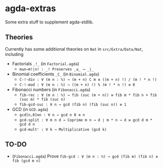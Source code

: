 # agda-extras

Some extra stuff to supplement agda-stdlib.

## Theories

Currently has some additional theories on `Nat` in `src/Extra/Data/Nat`, including
- Factorials `_!_` (in `Factorial.agda`)
  - `m≤n⇒m!∣n! : _! Preserves _≤_ ⟶ _∣_`
- Binomial coefficients `_C_` (in `Binomial.agda`)
  - `C-!-div : ∀ (m n : ℕ) → (m + n) C m ≡ ((m + n) !) / (m ! * n !)`
  - `C-!-mod : ∀ (m n : ℕ) → ((m + n) !) % (m ! * n !) ≡ 0`
- Fibonacci numbers (in `Fibonacci.agda`)
  - `fib-rec : ∀ (m n : ℕ) → fib (suc (m + n)) ≡ fib m * fib n + fib (suc m) * fib (suc n)`
  - `fib-gcd-suc : ∀ n → gcd (fib n) (fib (suc n)) ≡ 1`
- GCD (in `GCD.agda`)
  - `gcd[n,0]≡n : ∀ n → gcd n 0 ≡ n`
  - `gcd-split : ∀ m n d → Coprime m n → d ∣ m * n → d ≡ gcd d m * gcd d n`
  - `gcd-multʳ : ∀ k → Multiplicative (gcd k)`

## TO-DO

- (`Fibonacci.agda`) Prove `fib-gcd : ∀ (m n : ℕ) → gcd (fib m) (fib n) ≡ fib (gcd m n)`
